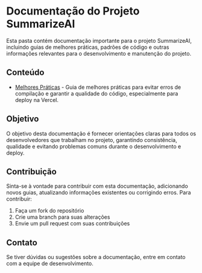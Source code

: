# Documentação do Projeto SummarizeAI

Esta pasta contém documentação importante para o projeto SummarizeAI, incluindo guias de melhores práticas, padrões de código e outras informações relevantes para o desenvolvimento e manutenção do projeto.

## Conteúdo

- [Melhores Práticas](./BEST_PRACTICES.md) - Guia de melhores práticas para evitar erros de compilação e garantir a qualidade do código, especialmente para deploy na Vercel.

## Objetivo

O objetivo desta documentação é fornecer orientações claras para todos os desenvolvedores que trabalham no projeto, garantindo consistência, qualidade e evitando problemas comuns durante o desenvolvimento e deploy.

## Contribuição

Sinta-se à vontade para contribuir com esta documentação, adicionando novos guias, atualizando informações existentes ou corrigindo erros. Para contribuir:

1. Faça um fork do repositório
2. Crie uma branch para suas alterações
3. Envie um pull request com suas contribuições

## Contato

Se tiver dúvidas ou sugestões sobre a documentação, entre em contato com a equipe de desenvolvimento.
